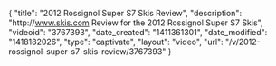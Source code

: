 {
    "title": "2012 Rossignol Super S7 Skis Review",
    "description": "http:\/\/www.skis.com Review for the 2012 Rossignol Super S7 Skis",
    "videoid": "3767393",
    "date_created": "1411361301",
    "date_modified": "1418182026",
    "type": "captivate",
    "layout": "video",
    "url": "\/v\/2012-rossignol-super-s7-skis-review\/3767393"
}